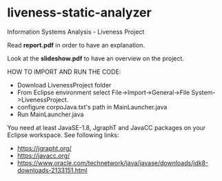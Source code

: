 # liveness-static-analyzer
Information Systems Analysis - Liveness Project

Read **report.pdf** in order to have an explanation.

Look at the **slideshow.pdf** to have an overview on the project.

HOW TO IMPORT AND RUN THE CODE:

- Download LivenessProject folder
- From Eclipse environment select File->Import->General->File System->LivenessProject.
- configure corpoJava.txt's path in MainLauncher.java
- Run MainLauncher.java

You need at least JavaSE-1.8, JgraphT and JavaCC packages on your Eclipse workspace. See following links:

- https://jgrapht.org/
- https://javacc.org/
- https://www.oracle.com/technetwork/java/javase/downloads/jdk8-downloads-2133151.html
